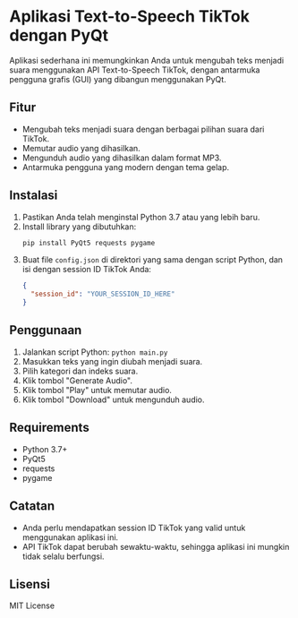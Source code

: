 # Aplikasi Text-to-Speech TikTok dengan PyQt

Aplikasi sederhana ini memungkinkan Anda untuk mengubah teks menjadi suara menggunakan API Text-to-Speech TikTok, dengan antarmuka pengguna grafis (GUI) yang dibangun menggunakan PyQt.

## Fitur

*   Mengubah teks menjadi suara dengan berbagai pilihan suara dari TikTok.
*   Memutar audio yang dihasilkan.
*   Mengunduh audio yang dihasilkan dalam format MP3.
*   Antarmuka pengguna yang modern dengan tema gelap.


## Instalasi

1.  Pastikan Anda telah menginstal Python 3.7 atau yang lebih baru.
2.  Install library yang dibutuhkan:
    ```bash
    pip install PyQt5 requests pygame
    ```
3.  Buat file `config.json` di direktori yang sama dengan script Python, dan isi dengan session ID TikTok Anda:
    ```json
    {
      "session_id": "YOUR_SESSION_ID_HERE"
    }
    ```

## Penggunaan

1.  Jalankan script Python: `python main.py`
2.  Masukkan teks yang ingin diubah menjadi suara.
3.  Pilih kategori dan indeks suara.
4.  Klik tombol "Generate Audio".
5.  Klik tombol "Play" untuk memutar audio.
6.  Klik tombol "Download" untuk mengunduh audio.

## Requirements

*   Python 3.7+
*   PyQt5
*   requests
*   pygame

## Catatan

*   Anda perlu mendapatkan session ID TikTok yang valid untuk menggunakan aplikasi ini.
*   API TikTok dapat berubah sewaktu-waktu, sehingga aplikasi ini mungkin tidak selalu berfungsi.

## Lisensi

MIT License